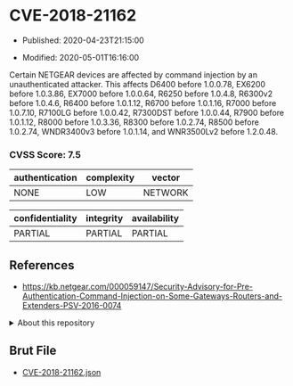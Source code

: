 # CVE-2018-21162

- Published: 2020-04-23T21:15:00

- Modified: 2020-05-01T16:16:00

Certain NETGEAR devices are affected by command injection by an unauthenticated attacker. This affects D6400 before 1.0.0.78, EX6200 before 1.0.3.86, EX7000 before 1.0.0.64, R6250 before 1.0.4.8, R6300v2 before 1.0.4.6, R6400 before 1.0.1.12, R6700 before 1.0.1.16, R7000 before 1.0.7.10, R7100LG before 1.0.0.42, R7300DST before 1.0.0.44, R7900 before 1.0.1.12, R8000 before 1.0.3.36, R8300 before 1.0.2.74, R8500 before 1.0.2.74, WNDR3400v3 before 1.0.1.14, and WNR3500Lv2 before 1.2.0.48.

### CVSS Score: **7.5**

| authentication | complexity | vector |
| --- | --- | --- |
| NONE | LOW | NETWORK |

| confidentiality | integrity | availability |
| --- | --- | --- |
| PARTIAL | PARTIAL | PARTIAL |

## References

* https://kb.netgear.com/000059147/Security-Advisory-for-Pre-Authentication-Command-Injection-on-Some-Gateways-Routers-and-Extenders-PSV-2016-0074

<details>
<summary>About this repository</summary> 

  This repository is part of the project [Live Hack CVE](https://github.com/Live-Hack-CVE). Main website can be found [www.live-hack.org](https://www.live-hack.org) 
  
  Made by [Sn0wAlice](https://github.com/Sn0wAlice) for the people that care about security and need to have a feed of the latest CVEs. Hope you enjoy it, don't forget to star the repo and follow me on [Twitter](https://twitter.com/Sn0wAlice) and [Github](https://github.com/Sn0wAlice). And that is my [personnal website](https://www.alice-snow.me/)

  - [Home Page](https://github.com/Live-Hack-CVE)
  - [Framework](https://github.com/Live-Hack-CVE/cve-framework)
  - [CVE database](https://github.com/Live-Hack-CVE/full_database)
  - [Changelog](https://github.com/Live-Hack-CVE/Changelog)
</details>

## Brut File

* [CVE-2018-21162.json](https://raw.githubusercontent.com/Live-Hack-CVE/full_database/main/cves/2018/CVE-2018-21162.json)

